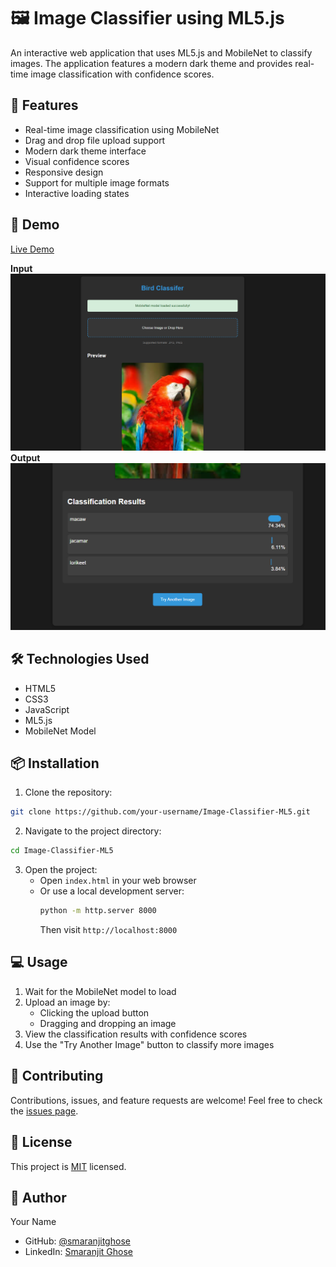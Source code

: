 # 🖼️ Image Classifier using ML5.js

An interactive web application that uses ML5.js and MobileNet to classify images. The application features a modern dark theme and provides real-time image classification with confidence scores.

## 🌟 Features

- Real-time image classification using MobileNet
- Drag and drop file upload support
- Modern dark theme interface
- Visual confidence scores
- Responsive design
- Support for multiple image formats
- Interactive loading states

## 🚀 Demo

[Live Demo](https://img-m5-class.netlify.app/) 

**Input**
![Application Screenshot](./assets/demo_v1_1.png) 
**Output**
![Application Screenshot2](./assets/demo_v1_2.png) 

## 🛠️ Technologies Used

- HTML5
- CSS3
- JavaScript
- ML5.js
- MobileNet Model

## 📦 Installation

1. Clone the repository:
```bash
git clone https://github.com/your-username/Image-Classifier-ML5.git
```

2. Navigate to the project directory:
```bash
cd Image-Classifier-ML5
```

3. Open the project:
   - Open `index.html` in your web browser
   - Or use a local development server:
     ```bash
     python -m http.server 8000
     ```
     Then visit `http://localhost:8000`

## 💻 Usage

1. Wait for the MobileNet model to load
2. Upload an image by:
   - Clicking the upload button
   - Dragging and dropping an image
3. View the classification results with confidence scores
4. Use the "Try Another Image" button to classify more images

## 🤝 Contributing

Contributions, issues, and feature requests are welcome! Feel free to check the [issues page](https://github.com/smaranjitghose/image-classifier-ml5/issues).

## 📝 License

This project is [MIT](LICENSE) licensed.

## 👤 Author

Your Name
- GitHub: [@smaranjitghose](https://github.com/smaranjitghose)
- LinkedIn: [Smaranjit Ghose](https://www.linkedin.com/in/smaranjitghose/)
